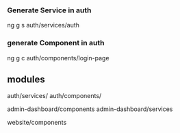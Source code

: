 ### Generate Service in auth
ng g s auth/services/auth


### generate Component in auth
ng g c auth/components/login-page


## modules
auth/services/
auth/components/

admin-dashboard/components
admin-dashboard/services

website/components